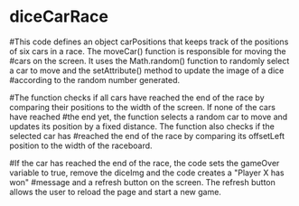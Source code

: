 # diceCarRace

#This code defines an object carPositions that keeps track of the positions of six cars in a race. The moveCar() function is responsible for moving the #cars on the screen. It uses the Math.random() function to randomly select a car to move and the setAttribute() method to update the image of a dice #according to the random number generated.

#The function checks if all cars have reached the end of the race by comparing their positions to the width of the screen. If none of the cars have reached #the end yet, the function selects a random car to move and updates its position by a fixed distance. The function also checks if the selected car has #reached the end of the race by comparing its offsetLeft position to the width of the raceboard.

#If the car has reached the end of the race, the code sets the gameOver variable to true, remove the diceImg and the code creates a "Player X has won" #message and a refresh button on the screen. The refresh button allows the user to reload the page and start a new game.
